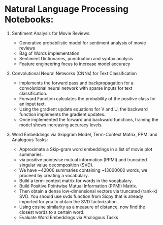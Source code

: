 # Natural Language Processing Notebooks:

1. Sentiment Analysis for Movie Reviews:
    - Generative probabilistic model for sentiment analysis of movie reviews
    - Bag of Words implementation
    - Sentiment Dictionaries, punctuation and syntax analysis
    - Feature engineering focus to increase model accuracy
    
2. Convolutional Neural Networks (CNNs) for Text Classification
    - implements the forward pass and backpropagation for a convolutional neural network with sparse inputs for text classification.
    - Forward Function calculates the probability of the positive class for an input text.
    - Using the gradient update equations for V and U, the backward function implements the gradient updates.
    - Once implemented the forward and backward functions, training the model shows increasing accuracy levels.
    
3. Word Embeddings via Skipgram Model, Term-Context Matrix, PPMI and Analogous Tasks:
    - Approximate a Skip-gram word embeddings in a list of movie plot summaries.
    - via positive pointwise mutual information (PPMI) and truncated singular value decomposition (SVD).
    - We have ~42000 summaries containing ~13000000 words, we proceed by creating a vocabulary.
    - Build a term-context matrix for words in the vocabulary.
    - Build Positive Pointwise Mutual Information (PPMI) Matrix.
    - Then obtain a dense low-dimensional vectors via truncated (rank-k) SVD. You should use svds function from Sicpy that is already imported for you to obtain the SVD factorization
    - Using cosine similarity as a measure of distance, now find the closest words to a certain word. 
    - Evaluate Word Embeddings via Analogous Tasks
